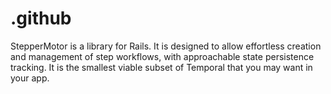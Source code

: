 # .github

StepperMotor is a library for Rails. It is designed to allow effortless creation and management of step workflows, with approachable state persistence tracking. It is the smallest viable subset of Temporal that you may want in your app.
